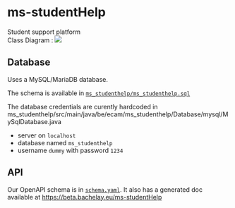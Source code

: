 # ms-studentHelp
Student support platform <br />
Class Diagram : ![](https://lucid.app/publicSegments/view/9de2afd8-5cb7-414e-8c9d-8eb506c31ad0/image.png)

## Database

Uses a MySQL/MariaDB database.

The schema is available in [`ms_studenthelp/ms_studenthelp.sql`](ms_studenthelp/ms_studenthelp.sql)

The database credentials are curently hardcoded in ms_studenthelp/src/main/java/be/ecam/ms_studenthelp/Database/mysql/MySqlDatabase.java

- server on `localhost`
- database named `ms_studenthelp`
- username `dummy` with password `1234`

## API

Our OpenAPI schema is in [`schema.yaml`](schema.yaml).
It also has a generated doc available at https://beta.bachelay.eu/ms-studentHelp
